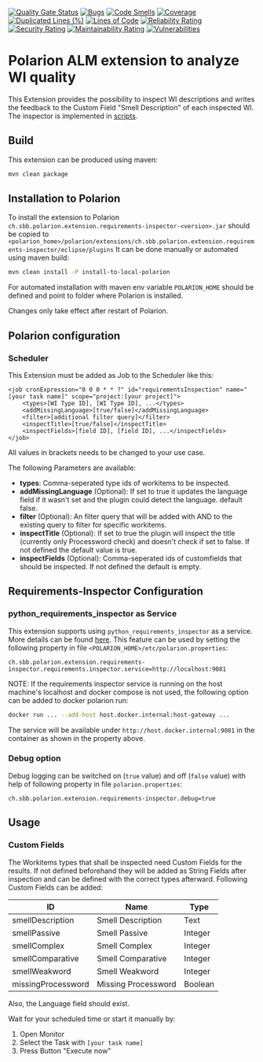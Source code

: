 [![Quality Gate Status](https://sonarcloud.io/api/project_badges/measure?project=SchweizerischeBundesbahnen_ch.sbb.polarion.extension.requirements-inspector&metric=alert_status)](https://sonarcloud.io/summary/new_code?id=SchweizerischeBundesbahnen_ch.sbb.polarion.extension.requirements-inspector)
[![Bugs](https://sonarcloud.io/api/project_badges/measure?project=SchweizerischeBundesbahnen_ch.sbb.polarion.extension.requirements-inspector&metric=bugs)](https://sonarcloud.io/summary/new_code?id=SchweizerischeBundesbahnen_ch.sbb.polarion.extension.requirements-inspector)
[![Code Smells](https://sonarcloud.io/api/project_badges/measure?project=SchweizerischeBundesbahnen_ch.sbb.polarion.extension.requirements-inspector&metric=code_smells)](https://sonarcloud.io/summary/new_code?id=SchweizerischeBundesbahnen_ch.sbb.polarion.extension.requirements-inspector)
[![Coverage](https://sonarcloud.io/api/project_badges/measure?project=SchweizerischeBundesbahnen_ch.sbb.polarion.extension.requirements-inspector&metric=coverage)](https://sonarcloud.io/summary/new_code?id=SchweizerischeBundesbahnen_ch.sbb.polarion.extension.requirements-inspector)
[![Duplicated Lines (%)](https://sonarcloud.io/api/project_badges/measure?project=SchweizerischeBundesbahnen_ch.sbb.polarion.extension.requirements-inspector&metric=duplicated_lines_density)](https://sonarcloud.io/summary/new_code?id=SchweizerischeBundesbahnen_ch.sbb.polarion.extension.requirements-inspector)
[![Lines of Code](https://sonarcloud.io/api/project_badges/measure?project=SchweizerischeBundesbahnen_ch.sbb.polarion.extension.requirements-inspector&metric=ncloc)](https://sonarcloud.io/summary/new_code?id=SchweizerischeBundesbahnen_ch.sbb.polarion.extension.requirements-inspector)
[![Reliability Rating](https://sonarcloud.io/api/project_badges/measure?project=SchweizerischeBundesbahnen_ch.sbb.polarion.extension.requirements-inspector&metric=reliability_rating)](https://sonarcloud.io/summary/new_code?id=SchweizerischeBundesbahnen_ch.sbb.polarion.extension.requirements-inspector)
[![Security Rating](https://sonarcloud.io/api/project_badges/measure?project=SchweizerischeBundesbahnen_ch.sbb.polarion.extension.requirements-inspector&metric=security_rating)](https://sonarcloud.io/summary/new_code?id=SchweizerischeBundesbahnen_ch.sbb.polarion.extension.requirements-inspector)
[![Maintainability Rating](https://sonarcloud.io/api/project_badges/measure?project=SchweizerischeBundesbahnen_ch.sbb.polarion.extension.requirements-inspector&metric=sqale_rating)](https://sonarcloud.io/summary/new_code?id=SchweizerischeBundesbahnen_ch.sbb.polarion.extension.requirements-inspector)
[![Vulnerabilities](https://sonarcloud.io/api/project_badges/measure?project=SchweizerischeBundesbahnen_ch.sbb.polarion.extension.requirements-inspector&metric=vulnerabilities)](https://sonarcloud.io/summary/new_code?id=SchweizerischeBundesbahnen_ch.sbb.polarion.extension.requirements-inspector)

# Polarion ALM extension to analyze WI quality

This Extension provides the possibility to inspect WI descriptions and writes the feedback to the Custom Field "Smell Description" of each inspected WI.
The inspector is implemented in [scripts](https://github.com/SchweizerischeBundesbahnen/python-requirements-inspector/).

## Build

This extension can be produced using maven:

```bash
mvn clean package
```

## Installation to Polarion

To install the extension to Polarion `ch.sbb.polarion.extension.requirements-inspector-<version>.jar`
should be copied to `<polarion_home>/polarion/extensions/ch.sbb.polarion.extension.requirements-inspector/eclipse/plugins`
It can be done manually or automated using maven build:

```bash
mvn clean install -P install-to-local-polarion
```

For automated installation with maven env variable `POLARION_HOME` should be defined and point to folder where Polarion is installed.

Changes only take effect after restart of Polarion.

## Polarion configuration

### Scheduler

This Extension must be added as Job to the Scheduler like this:

    <job cronExpression="0 0 0 * * ?" id="requirementsInspection" name="[your task name]" scope="project:[your project]">
        <types>[WI Type ID], [WI Type ID], ...</types>
        <addMissingLanguage>[true/false]</addMissingLanguage>
        <filter>[additional filter query]</filter>
        <inspectTitle>[true/false]</inspectTitle>
        <inspectFields>[field ID], [field ID], ...</inspectFields>
    </job>

All values in brackets needs to be changed to your use case.

The following Parameters are available:

- **types**: Comma-seperated type ids of workitems to be inspected.
- **addMissingLanguage** (Optional): If set to true it updates the language field if it wasn't set and the plugin could detect the language. default false.
- **filter** (Optional): An filter query that will be added with AND to the existing query to filter for specific workitems.
- **inspectTitle** (Optional): If set to true the plugin will inspect the title (currently only Processword check) and doesn't check if set to false. If not defined the default value is true.
- **inspectFields** (Optional): Comma-seperated ids of customfields that should be inspected. If not defined the default is empty.

## Requirements-Inspector Configuration

### python_requirements_inspector as Service

This extension supports using `python_requirements_inspector` as a service. More details can be found [here](https://github.com/SchweizerischeBundesbahnen/polarion-requirements-inspector-service/).
This feature can be used by setting the following property in file `<POLARION_HOME>/etc/polarion.properties`:

```properties
ch.sbb.polarion.extension.requirements-inspector.requirements.inspector.service=http://localhost:9081
```

NOTE: If the requirements inspector service is running on the host machine's localhost and docker compose is not used, the following option can be added to docker polarion run:

```bash
docker run ... --add-host host.docker.internal:host-gateway ...
```

The service will be available under `http://host.docker.internal:9081` in the container as shown in the property above.

### Debug option

Debug logging can be switched on (`true` value) and off (`false` value) with help of following property in file `polarion.properties`:

```properties
ch.sbb.polarion.extension.requirements-inspector.debug=true
```

## Usage

### Custom Fields

The Workitems types that shall be inspected need Custom Fields for the results. If not defined beforehand they will be added as String Fields after inspection and can be defined with the correct types afterward. Following Custom Fields can
be added:

| ID                 | Name                | Type    |
|--------------------|---------------------|---------|
| smellDescription   | Smell Description   | Text    |
| smellPassive       | Smell Passive       | Integer |
| smellComplex       | Smell Complex       | Integer |
| smellComparative   | Smell Comparative   | Integer |
| smellWeakword      | Smell Weakword      | Integer |
| missingProcessword | Missing Processword | Boolean |

Also, the Language field should exist.

Wait for your scheduled time or start it manually by:

1. Open Monitor
2. Select the Task with `[your task name]`
3. Press Button "Execute now"